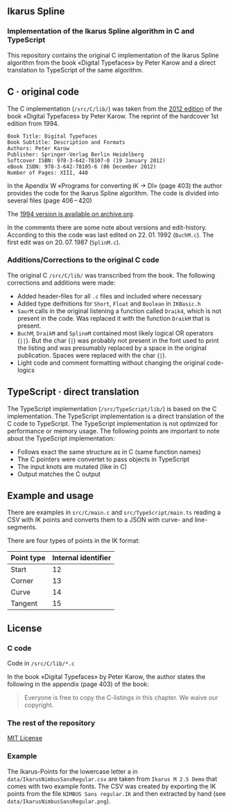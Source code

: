 ## Ikarus Spline

### Implementation of the Ikarus Spline algorithm in C and TypeScript

This repository contains the original C implementation of the Ikarus Spline algorithm from the book «Digital Typefaces» by Peter Karow and a direct translation to TypeScript of the same algorithm.

## C · original code

The C implementation (`/src/C/lib/`) was taken from the [2012 edition](https://link.springer.com/book/10.1007/978-3-642-78105-6) of the book «Digital Typefaces» by Peter Karow. The reprint of the hardcover 1st edition from 1994.

```plaintext
Book Title: Digital Typefaces
Book Subtitle: Description and Formats
Authors: Peter Karow
Publisher: Springer-Verlag Berlin Heidelberg
Softcover ISBN: 978-3-642-78107-0 (19 January 2012)
eBook ISBN: 978-3-642-78105-6 (06 December 2012)
Number of Pages: XIII, 448
```

In the Apendix W «Programs for converting IK → DI» (page 403) the author provides the code for the Ikarus Spline algorithm. The code is divided into several files (page 406 – 420)

The [1994 version is available on archive.org](https://archive.org/details/digitaltypefaces0000karo/).

In the comments there are some note about versions and edit-history. According to this the code was last edited on 22. 01. 1992 (`BuchM.c`). The first edit was on 20. 07. 1987 (`SplinM.c`).

### Additions/Corrections to the original C code

The original C `/src/C/lib/` was transcribed from the book. The following corrections and additions were made:

- Added header-files for all `.c` files and included where necessary
- Added type deifnitions for `Short`, `Float` and `Boolean` in `IKBasic.h`
- `SaurM` calls in the original listening a function called `Draik4`, which is not present in the code. Was replaced it with the function `DraikM` that is present.
- `BuchM`, `DraikM` and `SplineM` contained most likely logical OR operators (`||`). But the char (`|`) was probably not present in the font used to print the listing and was presumably replaced by a space in the original publication. Spaces were replaced with the char (`|`).
- Light code and comment formatting without changing the original code-logics

## TypeScript · direct translation

The TypeScript implementation (`/src/TypeScript/lib/`) is based on the C implementation. The TypeScript implementation is a direct translation of the C code to TypeScript. The TypeScript implementation is not optimized for performance or memory usage. The following points are important to note about the TypeScript implementation:

- Follows exact the same structure as in C (same function names)
- The C pointers were convertet to pass objects in TypeScript
- The input knots are mutated (like in C)
- Output matches the C output

## Example and usage

There are examples in `src/C/main.c` and `src/TypeScript/main.ts` reading a CSV with IK points and converts them to a JSON with curve- and line-segments.

There are four types of points in the IK format:

| Point type | Internal identifier |
| ---------- | ------------------- |
| Start      | 12                  |
| Corner     | 13                  |
| Curve      | 14                  |
| Tangent    | 15                  |

## License

### C code

Code in `/src/C/lib/*.c`

In the book «Digital Typefaces» by Peter Karow, the author states the following in the appendix (page 403) of the book:

> Everyone is free to copy the
> C-listings in this chapter.
> We waive our copyright.

### The rest of the repository

[MIT License](https://opensource.org/license/mit)

### Example

The Ikarus-Points for the lowercase letter a in `data/IkarusNimbusSansRegular.csv` are taken from `Ikarus M 2.5 Demo` that comes with two example fonts. The CSV was created by exporting the IK points from the file `NIMBUS Sans regular.IK` and then extracted by hand (see `data/IkarusNimbusSansRegular.png`).
